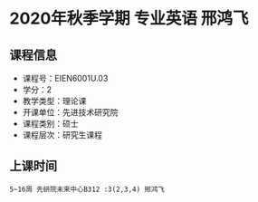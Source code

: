 # 2020年秋季学期 专业英语 邢鸿飞






## 课程信息

- 课程号：EIEN6001U.03
- 学分：2
- 教学类型：理论课
- 开课单位：先进技术研究院
- 课程类别：硕士
- 课程层次：研究生课程

## 上课时间

```
5~16周 先研院未来中心B312 :3(2,3,4) 邢鸿飞
```

